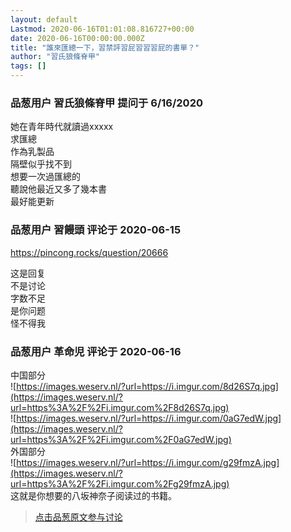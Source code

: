 ```yaml
---
layout: default
Lastmod: 2020-06-16T01:01:08.816727+00:00
date: 2020-06-16T00:00:00.000Z
title: "誰來匯總一下，習禁評習屁習習習屁的書單？"
author: "習氏狼條脊甲"
tags: []
---
```



### 品葱用户 **習氏狼條脊甲** 提问于 6/16/2020
    
她在青年時代就讀過xxxxx  
求匯總  
作為乳製品  
隔壁似乎找不到  
想要一次過匯總的  
聽說他最近又多了幾本書  
最好能更新
    
                

### 品葱用户 **習饅頭** 评论于 2020-06-15
        
https://pincong.rocks/question/20666  
  
  
  
这是回复  
不是讨论  
字数不足  
是你问题  
怪不得我
        
                

### 品葱用户 **革命児** 评论于 2020-06-16
        
中国部分  
![https://images.weserv.nl/?url=https://i.imgur.com/8d26S7q.jpg](https://images.weserv.nl/?url=https%3A%2F%2Fi.imgur.com%2F8d26S7q.jpg)  
![https://images.weserv.nl/?url=https://i.imgur.com/0aG7edW.jpg](https://images.weserv.nl/?url=https%3A%2F%2Fi.imgur.com%2F0aG7edW.jpg)  
外国部分  
![https://images.weserv.nl/?url=https://i.imgur.com/g29fmzA.jpg](https://images.weserv.nl/?url=https%3A%2F%2Fi.imgur.com%2Fg29fmzA.jpg)  
这就是你想要的八坂神奈子阅读过的书籍。
        
                





> [点击品葱原文参与讨论](https://pincong.rocks/question/27307)

